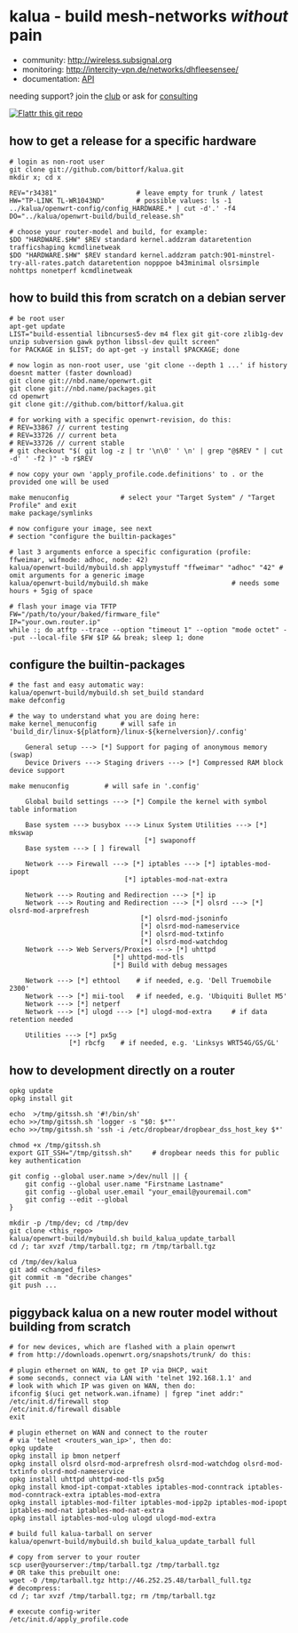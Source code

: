 kalua - build mesh-networks _without_ pain
==========================================

* community: http://wireless.subsignal.org
* monitoring: http://intercity-vpn.de/networks/dhfleesensee/
* documentation: [API](http://wireless.subsignal.org/index.php?title=Firmware-Dokumentation_API)

needing support?
join the [club](http://blog.maschinenraum.tk) or ask for [consulting](http://bittorf-wireless.de)

[![Flattr this git repo](http://api.flattr.com/button/flattr-badge-large.png)](https://flattr.com/submit/auto?user_id=bittorf&url=https://github.com/bittorf/kalua&title=kalua&language=&tags=github&category=software)


how to get a release for a specific hardware
--------------------------------------------

	# login as non-root user
	git clone git://github.com/bittorf/kalua.git
	mkdir x; cd x
	
	REV="r34381"                    # leave empty for trunk / latest
	HW="TP-LINK TL-WR1043ND"        # possible values: ls -1 ../kalua/openwrt-config/config_HARDWARE.* | cut -d'.' -f4
	DO="../kalua/openwrt-build/build_release.sh"

	# choose your router-model and build, for example:
	$DO "HARDWARE.$HW" $REV standard kernel.addzram dataretention trafficshaping kcmdlinetweak
	$DO "HARDWARE.$HW" $REV standard kernel.addzram patch:901-minstrel-try-all-rates.patch dataretention nopppoe b43minimal olsrsimple nohttps nonetperf kcmdlinetweak


how to build this from scratch on a debian server
-------------------------------------------------

	# be root user
	apt-get update
	LIST="build-essential libncurses5-dev m4 flex git git-core zlib1g-dev unzip subversion gawk python libssl-dev quilt screen"
	for PACKAGE in $LIST; do apt-get -y install $PACKAGE; done

	# now login as non-root user, use 'git clone --depth 1 ...' if history doesnt matter (faster download)
	git clone git://nbd.name/openwrt.git
	git clone git://nbd.name/packages.git
	cd openwrt
	git clone git://github.com/bittorf/kalua.git

	# for working with a specific openwrt-revision, do this:
	# REV=33867	// current testing
	# REV=33726	// current beta
	# REV=33726	// current stable
	# git checkout "$( git log -z | tr '\n\0' ' \n' | grep "@$REV " | cut -d' ' -f2 )" -b r$REV

	# now copy your own 'apply_profile.code.definitions' to . or the provided one will be used

	make menuconfig				# select your "Target System" / "Target Profile" and exit
	make package/symlinks

	# now configure your image, see next
	# section "configure the builtin-packages"

	# last 3 arguments enforce a specific configuration (profile: ffweimar, wifmode: adhoc, node: 42)
	kalua/openwrt-build/mybuild.sh applymystuff "ffweimar" "adhoc" "42"	# omit arguments for a generic image
	kalua/openwrt-build/mybuild.sh make 					# needs some hours + 5gig of space

	# flash your image via TFTP
	FW="/path/to/your/baked/firmware_file"
	IP="your.own.router.ip"
	while :; do atftp --trace --option "timeout 1" --option "mode octet" --put --local-file $FW $IP && break; sleep 1; done


configure the builtin-packages
------------------------------

	# the fast and easy automatic way:
	kalua/openwrt-build/mybuild.sh set_build standard
	make defconfig

	# the way to understand what you are doing here:
	make kernel_menuconfig		# will safe in 'build_dir/linux-${platform}/linux-${kernelversion}/.config'

		General setup ---> [*] Support for paging of anonymous memory (swap)
		Device Drivers ---> Staging drivers ---> [*] Compressed RAM block device support

	make menuconfig 		# will safe in '.config'

		Global build settings ---> [*] Compile the kernel with symbol table information

		Base system ---> busybox ---> Linux System Utilities ---> [*] mkswap
									  [*] swaponoff
		Base system ---> [ ] firewall

		Network ---> Firewall ---> [*] iptables ---> [*] iptables-mod-ipopt
							     [*] iptables-mod-nat-extra

		Network ---> Routing and Redirection ---> [*] ip
		Network ---> Routing and Redirection ---> [*] olsrd ---> [*] olsrd-mod-arprefresh
									 [*] olsrd-mod-jsoninfo
									 [*] olsrd-mod-nameservice
									 [*] olsrd-mod-txtinfo
									 [*] olsrd-mod-watchdog
		Network ---> Web Servers/Proxies ---> [*] uhttpd
						      [*] uhttpd-mod-tls
						      [*] Build with debug messages

		Network ---> [*] ethtool	# if needed, e.g. 'Dell Truemobile 2300'
		Network ---> [*] mii-tool	# if needed, e.g. 'Ubiquiti Bullet M5'
		Network ---> [*] netperf
		Network ---> [*] ulogd ---> [*] ulogd-mod-extra		# if data retention needed

		Utilities ---> [*] px5g
			       [*] rbcfg	# if needed, e.g. 'Linksys WRT54G/GS/GL'


how to development directly on a router
---------------------------------------

	opkg update
	opkg install git

	echo  >/tmp/gitssh.sh '#!/bin/sh'
	echo >>/tmp/gitssh.sh 'logger -s "$0: $*"'
	echo >>/tmp/gitssh.sh 'ssh -i /etc/dropbear/dropbear_dss_host_key $*'

	chmod +x /tmp/gitssh.sh
	export GIT_SSH="/tmp/gitssh.sh"		# dropbear needs this for public key authentication

	git config --global user.name >/dev/null || {
		git config --global user.name "Firstname Lastname"
		git config --global user.email "your_email@youremail.com"
		git config --edit --global
	}

	mkdir -p /tmp/dev; cd /tmp/dev
	git clone <this_repo>
	kalua/openwrt-build/mybuild.sh build_kalua_update_tarball
	cd /; tar xvzf /tmp/tarball.tgz; rm /tmp/tarball.tgz

	cd /tmp/dev/kalua
	git add <changed_files>
	git commit -m "decribe changes"
	git push ...


piggyback kalua on a new router model without building from scratch
-------------------------------------------------------------------

	# for new devices, which are flashed with a plain openwrt
	# from http://downloads.openwrt.org/snapshots/trunk/ do this:

	# plugin ethernet on WAN, to get IP via DHCP, wait
	# some seconds, connect via LAN with 'telnet 192.168.1.1' and
	# look with which IP was given on WAN, then do:
	ifconfig $(uci get network.wan.ifname) | fgrep "inet addr:"
	/etc/init.d/firewall stop
	/etc/init.d/firewall disable
	exit

	# plugin ethernet on WAN and connect to the router
	# via 'telnet <routers_wan_ip>', then do:
	opkg update
	opkg install ip bmon netperf
	opkg install olsrd olsrd-mod-arprefresh olsrd-mod-watchdog olsrd-mod-txtinfo olsrd-mod-nameservice
	opkg install uhttpd uhttpd-mod-tls px5g
	opkg install kmod-ipt-compat-xtables iptables-mod-conntrack iptables-mod-conntrack-extra iptables-mod-extra
	opkg install iptables-mod-filter iptables-mod-ipp2p iptables-mod-ipopt iptables-mod-nat iptables-mod-nat-extra
	opkg install iptables-mod-ulog ulogd ulogd-mod-extra

	# build full kalua-tarball on server
	kalua/openwrt-build/mybuild.sh build_kalua_update_tarball full

	# copy from server to your router
	scp user@yourserver:/tmp/tarball.tgz /tmp/tarball.tgz
	# OR take this prebuilt one:
	wget -O /tmp/tarball.tgz http://46.252.25.48/tarball_full.tgz
	# decompress:
	cd /; tar xvzf /tmp/tarball.tgz; rm /tmp/tarball.tgz

	# execute config-writer
	/etc/init.d/apply_profile.code
